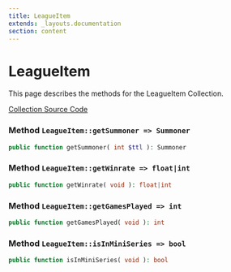 ```yaml
---
title: LeagueItem
extends: _layouts.documentation
section: content
---
```


# LeagueItem

This page describes the methods for the LeagueItem Collection.

[Collection Source Code](https://github.com/supergrecko/RiotQuest/blob/master/src/RiotQuest/Components/Collections/LeagueItem.php)

### Method <code>LeagueItem::getSummoner => Summoner</code>

```php
public function getSummoner( int $ttl ): Summoner
```
    
### Method <code>LeagueItem::getWinrate => float|int</code>

```php
public function getWinrate( void ): float|int
```
    
### Method <code>LeagueItem::getGamesPlayed => int</code>

```php
public function getGamesPlayed( void ): int
```
    
### Method <code>LeagueItem::isInMiniSeries => bool</code>

```php
public function isInMiniSeries( void ): bool
```
    
